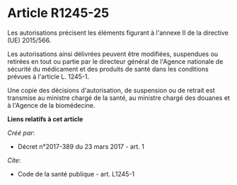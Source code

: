 # Article R1245-25

Les autorisations précisent les éléments figurant à l'annexe II de la directive (UE) 2015/566. 

Les autorisations ainsi délivrées peuvent être modifiées, suspendues ou retirées en tout ou partie par le directeur général
de l'Agence nationale de sécurité du médicament et des produits de santé dans les conditions prévues à l'article L. 1245-1. 

Une copie des décisions d'autorisation, de suspension ou de retrait est transmise au ministre chargé de la santé, au ministre
chargé des douanes et à l'Agence de la biomédecine.

**Liens relatifs à cet article**

_Créé par_:

  - Décret n°2017-389 du 23 mars 2017 - art. 1

_Cite_:

  - Code de la santé publique - art. L1245-1
